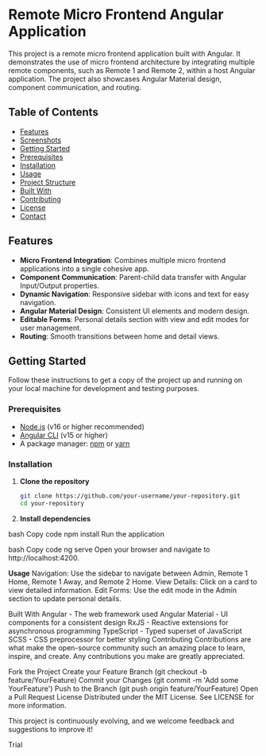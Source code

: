 # Remote Micro Frontend Angular Application

This project is a remote micro frontend application built with Angular. It demonstrates the use of micro frontend architecture by integrating multiple remote components, such as Remote 1 and Remote 2, within a host Angular application. The project also showcases Angular Material design, component communication, and routing.

## **Table of Contents**

- [Features](#features)
- [Screenshots](#screenshots)
- [Getting Started](#getting-started)
- [Prerequisites](#prerequisites)
- [Installation](#installation)
- [Usage](#usage)
- [Project Structure](#project-structure)
- [Built With](#built-with)
- [Contributing](#contributing)
- [License](#license)
- [Contact](#contact)

## **Features**

- **Micro Frontend Integration**: Combines multiple micro frontend applications into a single cohesive app.
- **Component Communication**: Parent-child data transfer with Angular Input/Output properties.
- **Dynamic Navigation**: Responsive sidebar with icons and text for easy navigation.
- **Angular Material Design**: Consistent UI elements and modern design.
- **Editable Forms**: Personal details section with view and edit modes for user management.
- **Routing**: Smooth transitions between home and detail views.

## **Getting Started**

Follow these instructions to get a copy of the project up and running on your local machine for development and testing purposes.

### **Prerequisites**

- [Node.js](https://nodejs.org/) (v16 or higher recommended)
- [Angular CLI](https://angular.io/cli) (v15 or higher)
- A package manager: [npm](https://www.npmjs.com/) or [yarn](https://yarnpkg.com/)

### **Installation**

1. **Clone the repository**
   ```bash
   git clone https://github.com/your-username/your-repository.git
   cd your-repository
   ```
2. **Install dependencies**

bash
Copy code
npm install
Run the application

bash
Copy code
ng serve
Open your browser and navigate to http://localhost:4200.

**Usage**
Navigation: Use the sidebar to navigate between Admin, Remote 1 Home, Remote 1 Away, and Remote 2 Home.
View Details: Click on a card to view detailed information.
Edit Forms: Use the edit mode in the Admin section to update personal details.

Built With
Angular - The web framework used
Angular Material - UI components for a consistent design
RxJS - Reactive extensions for asynchronous programming
TypeScript - Typed superset of JavaScript
SCSS - CSS preprocessor for better styling
Contributing
Contributions are what make the open-source community such an amazing place to learn, inspire, and create. Any contributions you make are greatly appreciated.

Fork the Project
Create your Feature Branch (git checkout -b feature/YourFeature)
Commit your Changes (git commit -m 'Add some YourFeature')
Push to the Branch (git push origin feature/YourFeature)
Open a Pull Request
License
Distributed under the MIT License. See LICENSE for more information.

This project is continuously evolving, and we welcome feedback and suggestions to improve it!

Trial
